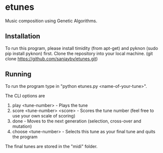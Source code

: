 # etunes
Music composition using Genetic Algorithms.

## Installation
To run this program, please install timidity (from apt-get) and pyknon (sudo pip install pyknon) first.
Clone the repository into your local machine. (git clone https://github.com/sanjaybv/etunes.git)

## Running
To run the program type in "python etunes.py \<name-of-your-tune\>".

The CLI options are

1. play \<tune-number\>            - Plays the tune
2. score \<tune-number\> \<score\>   - Scores the tune number (feel free to use your own scale of scoring)
3. done                          - Moves to the next generation (selection, cross-over and mutation)
4. choose \<tune-number\>          - Selects this tune as your final tune and quits the program

The final tunes are stored in the "midi" folder.
